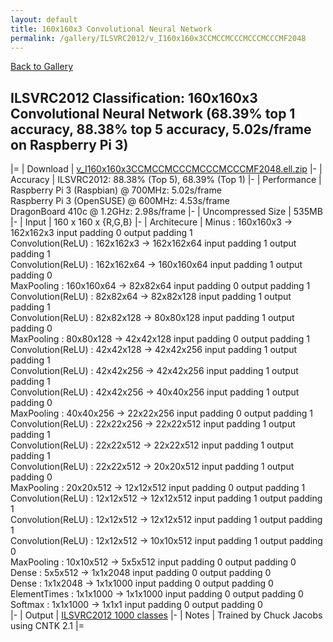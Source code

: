 ```yaml
---
layout: default
title: 160x160x3 Convolutional Neural Network
permalink: /gallery/ILSVRC2012/v_I160x160x3CCMCCMCCCMCCCMCCCMF2048
---
```


[Back to Gallery](/ELL/gallery)

## ILSVRC2012 Classification: 160x160x3 Convolutional Neural Network (68.39% top 1 accuracy, 88.38% top 5 accuracy, 5.02s/frame on Raspberry Pi 3)

|=
| Download | [v_I160x160x3CCMCCMCCCMCCCMCCCMF2048.ell.zip](https://github.com/Microsoft/ELL-models/raw/master/models/ILSVRC2012/v_I160x160x3CCMCCMCCCMCCCMCCCMF2048/v_I160x160x3CCMCCMCCCMCCCMCCCMF2048.ell.zip)
|-
| Accuracy | ILSVRC2012: 88.38% (Top 5), 68.39% (Top 1) 
|-
| Performance | Raspberry Pi 3 (Raspbian) @ 700MHz: 5.02s/frame<br>Raspberry Pi 3 (OpenSUSE) @ 600MHz: 4.53s/frame<br>DragonBoard 410c @ 1.2GHz: 2.98s/frame
|-
| Uncompressed Size | 535MB
|-
| Input | 160 x 160 x {R,G,B}
|-
| Architecure | Minus :  160x160x3  ->  162x162x3  input padding 0  output padding 1<br>Convolution(ReLU) :  162x162x3  ->  162x162x64  input padding 1  output padding 1<br>Convolution(ReLU) :  162x162x64  ->  160x160x64  input padding 1  output padding 0<br>MaxPooling :  160x160x64  ->  82x82x64  input padding 0  output padding 1<br>Convolution(ReLU) :  82x82x64  ->  82x82x128  input padding 1  output padding 1<br>Convolution(ReLU) :  82x82x128  ->  80x80x128  input padding 1  output padding 0<br>MaxPooling :  80x80x128  ->  42x42x128  input padding 0  output padding 1<br>Convolution(ReLU) :  42x42x128  ->  42x42x256  input padding 1  output padding 1<br>Convolution(ReLU) :  42x42x256  ->  42x42x256  input padding 1  output padding 1<br>Convolution(ReLU) :  42x42x256  ->  40x40x256  input padding 1  output padding 0<br>MaxPooling :  40x40x256  ->  22x22x256  input padding 0  output padding 1<br>Convolution(ReLU) :  22x22x256  ->  22x22x512  input padding 1  output padding 1<br>Convolution(ReLU) :  22x22x512  ->  22x22x512  input padding 1  output padding 1<br>Convolution(ReLU) :  22x22x512  ->  20x20x512  input padding 1  output padding 0<br>MaxPooling :  20x20x512  ->  12x12x512  input padding 0  output padding 1<br>Convolution(ReLU) :  12x12x512  ->  12x12x512  input padding 1  output padding 1<br>Convolution(ReLU) :  12x12x512  ->  12x12x512  input padding 1  output padding 1<br>Convolution(ReLU) :  12x12x512  ->  10x10x512  input padding 1  output padding 0<br>MaxPooling :  10x10x512  ->  5x5x512  input padding 0  output padding 0<br>Dense :  5x5x512  ->  1x1x2048  input padding 0  output padding 0<br>Dense :  1x1x2048  ->  1x1x1000  input padding 0  output padding 0<br>ElementTimes :  1x1x1000  ->  1x1x1000  input padding 0  output padding 0<br>Softmax :  1x1x1000  ->  1x1x1  input padding 0  output padding 0<br>
|-
| Output | [ILSVRC2012 1000 classes](https://github.com/Microsoft/ELL-models/raw/master/models/ILSVRC2012/ILSVRC2012_labels.txt)
|-
| Notes | Trained by Chuck Jacobs using CNTK 2.1
|=
